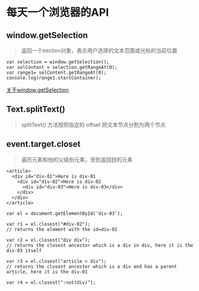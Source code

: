 # 每天一个浏览器的API

## window.getSelection

> 返回一个section对象，表示用户选择的文本范围或光标的当前位置

```
var selection = window.getSelection();
var selContent = selection.getRangeAt(0);
var range1= selContent.getRangeAt(0);
console.log(range1.startContainer);
```

[关于window.getSelection](https://blog.csdn.net/weixin_42420703/article/details/84892528)

## Text.splitText()

> splitText() 方法按照指定的 offset 把文本节点分割为两个节点


## event.target.closet

> 遍历元素和他的父级别元素，至到返回目的元素

```
<article>
  <div id="div-01">Here is div-01
    <div id="div-02">Here is div-02
      <div id="div-03">Here is div-03</div>
    </div>
  </div>
</article>

var el = document.getElementById('div-03');

var r1 = el.closest("#div-02");
// returns the element with the id=div-02

var r2 = el.closest("div div");
// returns the closest ancestor which is a div in div, here it is the div-03 itself

var r3 = el.closest("article > div");
// returns the closest ancestor which is a div and has a parent article, here it is the div-01

var r4 = el.closest(":not(div)");
```